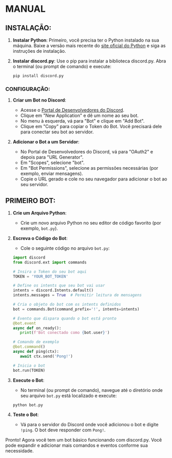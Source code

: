 # MANUAL
## INSTALAÇÃO:
1. **Instalar Python**:
   Primeiro, você precisa ter o Python instalado na sua máquina. Baixe a versão mais recente do [site oficial do Python](https://www.python.org/downloads/) e siga as instruções de instalação.

2. **Instalar discord.py**:
   Use o pip para instalar a biblioteca discord.py. Abra o terminal (ou prompt de comando) e execute:
   ```bash
   pip install discord.py
   ```

### CONFIGURAÇÃO:
1. **Criar um Bot no Discord**:
   - Acesse o [Portal de Desenvolvedores do Discord](https://discord.com/developers/applications).
   - Clique em "New Application" e dê um nome ao seu bot.
   - No menu à esquerda, vá para "Bot" e clique em "Add Bot".
   - Clique em "Copy" para copiar o Token do Bot. Você precisará dele para conectar seu bot ao servidor.

2. **Adicionar o Bot a um Servidor**:
   - No Portal de Desenvolvedores do Discord, vá para "OAuth2" e depois para "URL Generator".
   - Em "Scopes", selecione "bot".
   - Em "Bot Permissions", selecione as permissões necessárias (por exemplo, enviar mensagens).
   - Copie o URL gerado e cole no seu navegador para adicionar o bot ao seu servidor.

## PRIMEIRO BOT:
1. **Crie um Arquivo Python**:
   - Crie um novo arquivo Python no seu editor de código favorito (por exemplo, `bot.py`).

2. **Escreva o Código do Bot**:
   - Cole o seguinte código no arquivo `bot.py`:
   ```python
   import discord
   from discord.ext import commands

   # Insira o Token do seu bot aqui
   TOKEN = 'YOUR_BOT_TOKEN'

   # Define os intents que seu bot vai usar
   intents = discord.Intents.default()
   intents.messages = True  # Permitir leitura de mensagens

   # Cria o objeto do bot com os intents definidos
   bot = commands.Bot(command_prefix='!', intents=intents)

   # Evento que dispara quando o bot está pronto
   @bot.event
   async def on_ready():
      print(f'Bot conectado como {bot.user}')

   # Comando de exemplo
   @bot.command()
   async def ping(ctx):
      await ctx.send('Pong!')

   # Inicia o bot
   bot.run(TOKEN)
   ```

3. **Execute o Bot**:
   - No terminal (ou prompt de comando), navegue até o diretório onde seu arquivo `bot.py` está localizado e execute:
   ```bash
   python bot.py
   ```

4. **Teste o Bot**:
   - Vá para o servidor do Discord onde você adicionou o bot e digite `!ping`. O bot deve responder com `Pong!`.

Pronto! Agora você tem um bot básico funcionando com discord.py. Você pode expandir e adicionar mais comandos e eventos conforme sua necessidade.
